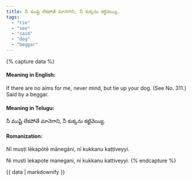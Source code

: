 ```yaml
---
title: నీ ముష్టి లేకపోతే మానెగాని, నీ కుక్కను కట్టివెయ్యి.
tags:
  - "tie"
  - "see"
  - "said"
  - "dog"
  - "beggar"
---
```


{% capture data %}
#### Meaning in English:
If there are no aims for me, never mind, but tie up your dog.
(See No. 311.)
Said by a beggar.

#### Meaning in Telugu:
నీ ముష్టి లేకపోతే మానెగాని, నీ కుక్కను కట్టివెయ్యి.

#### Romanization:
Nī muṣṭi lēkapōtē mānegāni, nī kukkanu kaṭṭiveyyi.

Ni musti lekapote manegani, ni kukkanu kattiveyyi.
{% endcapture %}

{{ data | markdownify }}

